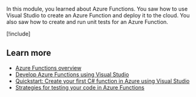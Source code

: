 In this module, you learned about Azure Functions. You saw how to use Visual Studio to create an Azure Function and deploy it to the cloud. You also saw how to create and run unit tests for an Azure Function.

[!include[](../../../includes/azure-sandbox-cleanup.md)]

## Learn more

- [Azure Functions overview](/azure/azure-functions/functions-overview)
- [Develop Azure Functions using Visual Studio](/azure/azure-functions/functions-develop-vs)
- [Quickstart: Create your first C# function in Azure using Visual Studio](/azure/azure-functions/functions-create-your-first-function-visual-studio)
- [Strategies for testing your code in Azure Functions](/azure/azure-functions/functions-test-a-function)
